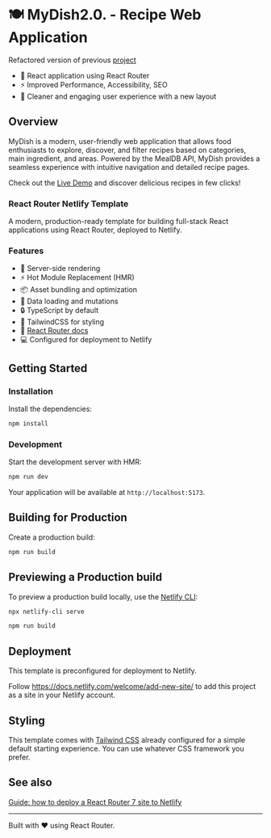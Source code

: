 # 🍽️ MyDish2.0. - Recipe Web Application

Refactored version of previous [project](https://github.com/dnmore/my-dish)

- 🚀 React application using React Router
- ⚡️ Improved Performance, Accessibility, SEO
- 🎉 Cleaner and engaging user experience with a new layout

## Overview

MyDish is a modern, user-friendly web application that allows food enthusiasts to explore, discover, and filter recipes based on categories, main ingredient, and areas. Powered by the MealDB API, MyDish provides a seamless experience with intuitive navigation and detailed recipe pages.

Check out the [Live Demo](https://my-dish-recipes.netlify.app/) and discover delicious recipes in few clicks!

### React Router Netlify Template

A modern, production-ready template for building full-stack React applications using React Router,
deployed to Netlify.

### Features

- 🚀 Server-side rendering
- ⚡️ Hot Module Replacement (HMR)
- 📦 Asset bundling and optimization
- 🔄 Data loading and mutations
- 🔒 TypeScript by default
- 🎉 TailwindCSS for styling
- 📖 [React Router docs](https://reactrouter.com/)
- 💻 Configured for deployment to Netlify

## Getting Started

### Installation

Install the dependencies:

```bash
npm install
```

### Development

Start the development server with HMR:

```bash
npm run dev
```

Your application will be available at `http://localhost:5173`.

## Building for Production

Create a production build:

```bash
npm run build
```

## Previewing a Production build

To preview a production build locally, use the [Netlify CLI](https://cli.netlify.com):

```bash
npx netlify-cli serve
```

```bash
npm run build
```

## Deployment

This template is preconfigured for deployment to Netlify.

Follow <https://docs.netlify.com/welcome/add-new-site/> to add this project as a site
in your Netlify account.

## Styling

This template comes with [Tailwind CSS](https://tailwindcss.com/) already configured for a simple default starting experience. You can use whatever CSS framework you prefer.

## See also

[Guide: how to deploy a React Router 7 site to Netlify](https://developers.netlify.com/guides/how-to-deploy-a-react-router-7-site-to-netlify/)

---

Built with ❤️ using React Router.
